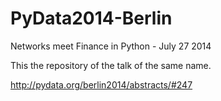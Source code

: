PyData2014-Berlin
=================

Networks meet Finance in Python - July 27 2014

This the repository of the talk of the same name.

http://pydata.org/berlin2014/abstracts/#247
